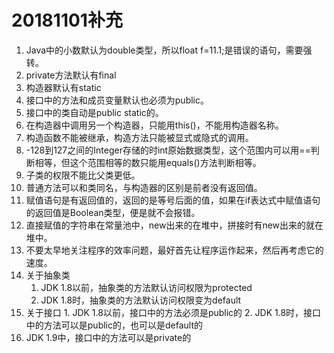 # 20181101补充

1.  Java中的小数默认为double类型，所以float f=11.1;是错误的语句，需要强转。
2.  private方法默认有final
3.  构造器默认有static
4.  接口中的方法和成员变量默认也必须为public。
5.  接口中的类自动是public static的。
6.  在构造器中调用另一个构造器，只能用this()，不能用构造器名称。
7.  构造函数不能被继承，构造方法只能被显式或隐式的调用。
8.  -128到127之间的Integer存储的时int原始数据类型，这个范围内可以用==判断相等，但这个范围相等的数只能用equals()方法判断相等。
9.  子类的权限不能比父类更低。
10.  普通方法可以和类同名，与构造器的区别是前者没有返回值。
11.  赋值语句是有返回值的，返回的是等号后面的值，如果在if表达式中赋值语句的返回值是Boolean类型，便是就不会报错。
12.  直接赋值的字符串在常量池中，new出来的在堆中，拼接时有new出来的就在堆中。
13.  不要太早地关注程序的效率问题，最好首先让程序运作起来，然后再考虑它的速度。
14.  关于抽象类
        1. JDK 1.8以前，抽象类的方法默认访问权限为protected
        2.  JDK 1.8时，抽象类的方法默认访问权限变为default
15. 关于接口
        1. JDK 1.8以前，接口中的方法必须是public的
        2. JDK 1.8时，接口中的方法可以是public的，也可以是default的
16. JDK 1.9中，接口中的方法可以是private的

  
